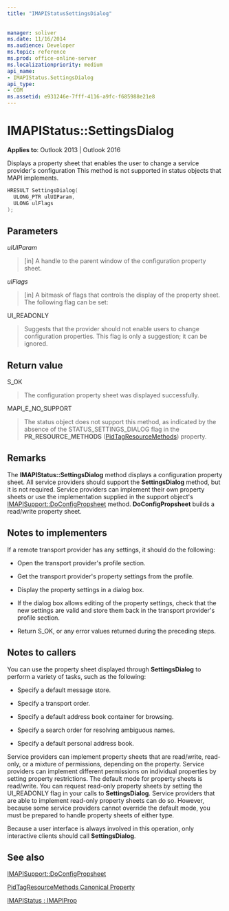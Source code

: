 ```yaml
---
title: "IMAPIStatusSettingsDialog"
 
 
manager: soliver
ms.date: 11/16/2014
ms.audience: Developer
ms.topic: reference
ms.prod: office-online-server
ms.localizationpriority: medium
api_name:
- IMAPIStatus.SettingsDialog
api_type:
- COM
ms.assetid: e931246e-7fff-4116-a9fc-f685988e21e8
---
```


# IMAPIStatus::SettingsDialog

  
  
**Applies to**: Outlook 2013 | Outlook 2016 
  
Displays a property sheet that enables the user to change a service provider's configuration This method is not supported in status objects that MAPI implements.
  
```cpp
HRESULT SettingsDialog(
  ULONG_PTR ulUIParam,
  ULONG ulFlags
);
```

## Parameters

 _ulUIParam_
  
> [in] A handle to the parent window of the configuration property sheet.
    
 _ulFlags_
  
> [in] A bitmask of flags that controls the display of the property sheet. The following flag can be set:
    
UI_READONLY 
  
> Suggests that the provider should not enable users to change configuration properties. This flag is only a suggestion; it can be ignored.
    
## Return value

S_OK 
  
> The configuration property sheet was displayed successfully.
    
MAPI_E_NO_SUPPORT 
  
> The status object does not support this method, as indicated by the absence of the STATUS_SETTINGS_DIALOG flag in the **PR_RESOURCE_METHODS** ([PidTagResourceMethods](pidtagresourcemethods-canonical-property.md)) property.
    
## Remarks

The **IMAPIStatus::SettingsDialog** method displays a configuration property sheet. All service providers should support the **SettingsDialog** method, but it is not required. Service providers can implement their own property sheets or use the implementation supplied in the support object's [IMAPISupport::DoConfigPropsheet](imapisupport-doconfigpropsheet.md) method. **DoConfigPropsheet** builds a read/write property sheet. 
  
## Notes to implementers

If a remote transport provider has any settings, it should do the following:
  
- Open the transport provider's profile section.
    
- Get the transport provider's property settings from the profile.
    
- Display the property settings in a dialog box.
    
- If the dialog box allows editing of the property settings, check that the new settings are valid and store them back in the transport provider's profile section.
    
- Return S_OK, or any error values returned during the preceding steps.
    
## Notes to callers

You can use the property sheet displayed through **SettingsDialog** to perform a variety of tasks, such as the following: 
  
- Specify a default message store.
    
- Specify a transport order.
    
- Specify a default address book container for browsing.
    
- Specify a search order for resolving ambiguous names.
    
- Specify a default personal address book.
    
Service providers can implement property sheets that are read/write, read-only, or a mixture of permissions, depending on the property. Service providers can implement different permissions on individual properties by setting property restrictions. The default mode for property sheets is read/write. You can request read-only property sheets by setting the UI_READONLY flag in your calls to **SettingsDialog**. Service providers that are able to implement read-only property sheets can do so. However, because some service providers cannot override the default mode, you must be prepared to handle property sheets of either type. 
  
Because a user interface is always involved in this operation, only interactive clients should call **SettingsDialog**.
  
## See also



[IMAPISupport::DoConfigPropsheet](imapisupport-doconfigpropsheet.md)
  
[PidTagResourceMethods Canonical Property](pidtagresourcemethods-canonical-property.md)
  
[IMAPIStatus : IMAPIProp](imapistatusimapiprop.md)

